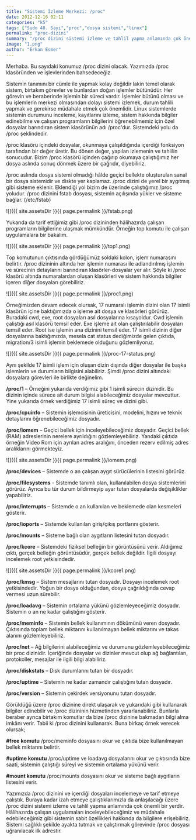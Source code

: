 ```yaml
---
title: "Sistemi İzleme Merkezi: /proc"
date: 2012-12-16 02:11
categories: "k5"
tags: ["Sudo 48. Sayı","proc","dosya sistemi","linux"]
permalink: "proc-dizini"
summary: "/proc dizini sistemi izleme ve tahlil yapma anlamında çok önemli bir yerdir. Hâlihazırda çalışan uygulamaları inceleyebileceğimiz ve müdahale edebileceğimiz gibi sistemin sabit özellikleri hakkında da bilgilere erişebiliriz."
image: "1.png"
author: "Erkan Esmer"
---
```


Merhaba. Bu sayıdaki konumuz /proc dizini olacak. Yazımızda /proc klasöründen ve işlevlerinden bahsedeceğiz.

Sistemin tanımını bir cümle ile yapmak kolay değildir lakin temel olarak sistem, birtakım görevler ve bunlardan doğan işlemler bütünüdür. Her görevin ve beraberinde işlemin bir süreci vardır. İşlemler bütünü olması ve bu işlemlerin merkezi olmasından dolayı sistemi izlemek, durum tahlili yapmak ve gerekirse müdahale etmek çok önemlidir. Linux sistemlerde sistemin durumunu inceleme, kayıtlarını izleme, sistem hakkında bilgiler edinebilme ve çalışan programların bilgilerini öğrenebilmemiz için özel dosyalar barındıran sistem klasörünün adı /proc'dur. Sistemdeki yolu da /proc şeklindedir.

/proc klasörü içindeki dosyalar, okunmaya çalışıldığında içerdiği fonksiyon tarafından bir değer üretir. Bu dönen değer, yapılan izlemenin ve tahlilin sonucudur. Bizim /proc klasörü içinden çağırıp okumaya çalıştığımız her dosya aslında sonuç dönmek üzere bir çağrıdır, diyebiliriz.

/proc aslında dosya sistemi olmadığı hâlde geçici bellekte oluşturulan sanal bir dosya sistemidir ve diskte yer kaplamaz. /proc dizini de yerel bir aygıtmış gibi sisteme eklenir. Eklendiği yol bizim de üzerinde çalıştığımız /proc yoludur. /proc dizinini fstab dosyası, sistemin açılışında yükler ve sisteme bağlar. (/etc/fstab)

![]({{ site.assetsDir }}{{ page.permalink }}/fstab.png)

Yukarıda da tarif ettiğimiz gibi /proc dizininden hâlihazırda çalışan programların bilgilerine ulaşmak mümkündür. Örneğin top komutu ile çalışan uygulamalara bir bakalım.

![]({{ site.assetsDir }}{{ page.permalink }}/top1.png)

Top komutunun çıktısında gördüğümüz soldaki kolon, işlem numarasını belirtir. /proc dizininin altında her işlemin numarası ile adlandırılmış işlemin ve sürecinin detaylarını barındıran klasörler-dosyalar yer alır. Şöyle ki /proc klasörü altında numaralardan oluşan klasörleri ve sistem hakkında bilgiler içeren diğer dosyaları görebiliriz.   

![]({{ site.assetsDir }}{{ page.permalink }}/proc1.png)

Örneğimizden devam edecek olursak, 17 numaralı işlemin dizini olan 17 isimli klasörün içine baktığımızda o işleme ait dosya ve klasörleri görürüz. Buradaki cwd, exe, root dosyaları asıl dosyalarına kısayoldur. Cwd işlemin çalıştığı asıl klasörü temsil eder. Exe işleme ait olan çalıştırılabilir dosyaları temsil eder. Root ise işlemin ana dizinini temsil eder. 17 isimli dizinin diğer dosyalarına baktığımızda, mesela cat status dediğimizde gelen çıktıda, migration/3 isimli işlemin beklemede olduğunu gözlemliyoruz.

![]({{ site.assetsDir }}{{ page.permalink }}/proc-17-status.png)

Aynı şekilde 17 isimli işlem için oluşan dizin dışında diğer dosyalar ile başka işlemlerin ve durumların bilgisini alabiliriz. Şimdi /proc dizini altındaki dosyalara görevleri ile birlikte değinelim.

**/proc/1** – Örneğini yukarıda verdiğimiz gibi 1 isimli sürecin dizinidir. Bu dizinin içinde sürece ait durum bilgisi alabileceğimiz dosyalar mevcuttur. Yine yukarıda örnek verdiğimiz 17 isimli süreç ve dizini gibi.

**/proc/cpuinfo** – Sistemin işlemcisinin üreticisini, modelini, hızını ve teknik detaylarını öğrenebileceğimiz dosyadır.

**/proc/iomem** – Geçici bellek için inceleyebileceğimiz dosyadır. Geçici bellek (RAM) adreslerinin nerelere ayrıldığını gözlemleyebiliriz. Yandaki çıktıda örneğin Video Rom için ayrılan adres aralığını, önceden rezerv edilmiş adres aralıklarını görmekteyiz.

![]({{ site.assetsDir }}{{ page.permalink }}/iomem.png)

**/proc/devices** – Sistemde o an çalışan aygıt sürücülerinin listesini görürüz.

**/proc/filesystems** - Sistemde tanımlı olan, kullanılabilen dosya sistemlerini görürüz. Ayrıca bu tür durum bildirmeyip ayar tutan dosyalarda değişiklikler yapabiliriz.

**/proc/interrupts** – Sistemde o an kullanılan ve beklemede olan kesmeleri gösterir.

**/proc/ioports** – Sistemde kullanılan giriş/çıkış portlarını gösterir.

**/proc/mounts** – Sisteme bağlı olan aygıtların listesini tutan dosyadır.

**/proc/kcore** – Sistemdeki fiziksel belleğin bir görüntüsünü verir. Aldığımız çıktı, gerçek belleğin görüntüsüdür, gerçek bellek değildir. İlgili dosyayı incelemek root yetkisindedir.

![]({{ site.assetsDir }}{{ page.permalink }}/kcore1.png)

**/proc/kmsg** – Sistem mesajlarını tutan dosyadır. Dosyayı incelemek root yetkisindedir. Yoğun bir dosya olduğundan, dosya çağrıldığında cevap vermesi uzun sürebilir.

**/proc/loadavg** – Sistemin ortalama yükünü gözlemleyeceğimiz dosyadır. Sistemin o an ne kadar çalıştığını gösterir.

**/proc/meminfo** – Sistemin bellek kullanımının dökümünü veren dosyadır. Çıktısında toplam bellek miktarını kullanılmayan bellek miktarını ve takas alanını gözlemleyebiliriz.

**/proc/net** – Ağ bilgilerini alabileceğimiz ve durumunu gözlemleyebileceğimiz bir proc dizinidir. İçeriğinde dosyalar ve dizinler mevcut olup ağ bağlantıları, protokoller, mesajlar ile ilgili bilgi alabiliriz.

**/proc/diskstats** – Disk durumlarını tutan bir dosyadır.

**/proc/uptime** – Sistemin ne kadar zamandır çalıştığını tutan dosyadır.

**/proc/version** – Sistemin çekirdek versiyonunu tutan dosyadır.

Görüldüğü üzere /proc dizinine direkt ulaşarak ve yukarıdaki gibi kullanarak bilgiler edinebilir ve /proc dizininin hizmetinden yararlanabiliriz. Bunlarla beraber ayrıca birtakım komutlar da bize /proc dizinine bakmadan bilgi alma imkânı verir. Tabii ki /proc dizinini kullanarak. Buna birkaç örnek verecek olursak;

**#free komutu**
/proc/meminfo dosyasını okur ve çıktıda bize kullanılmayan bellek miktarını belirtir.

**#uptime komutu**
/proc/uptime ve loadavg dosyalarını okur ve çıktısında bize saati, sistemin çalıştığı süreyi ve sistemin ortalama yükünü verir.

**#mount komutu**
/proc/mounts dosyasını okur ve sisteme bağlı aygıtların listesini verir.

Yazımızda /proc dizinini ve içerdiği dosyaları incelemeye ve tarif etmeye çalıştık. Buraya kadar izah etmeye çalıştıklarımızla da anlaşılacağı üzere /proc dizini sistemi izleme ve tahlil yapma anlamında çok önemli bir yerdir. Hâlihazırda çalışan uygulamaları inceleyebileceğimiz ve müdahale edebileceğimiz gibi sistemin sabit özellikleri hakkında da bilgilere erişebiliriz. Sistemi sağlıklı şekilde ayakta tutmak ve çalıştırmak görevinde /proc dosyası uğranılacak ilk adrestir.
